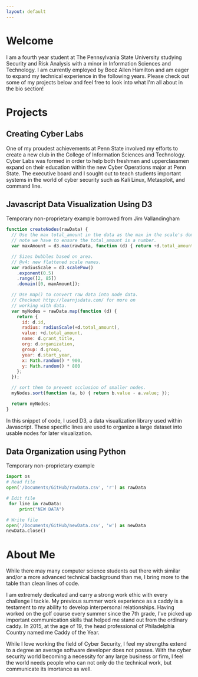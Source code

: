 ```yaml
---
layout: default
---
```


# Welcome

I am a fourth year student at The Pennsylvania State University studying Security and Risk Analysis with a minor in Information Sciences and Technology. I am currently employed by Booz Allen Hamilton and am eager to expand my technical experience in the following years. Please check out some of my projects below and feel free to look into what I'm all about in the bio section!

# Projects

## Creating Cyber Labs
One of my proudest achievements at Penn State involved my efforts to create a new club in the College of Information Sciences and Technology. Cyber Labs was formed in order to help both freshmen and upperclassmen expand on their education within the new Cyber Operations major at Penn State. The executive board and I sought out to teach students important systems in the world of cyber security such as Kali Linux, Metasploit, and command line.


## Javascript Data Visualization Using D3

Temporary non-proprietary example borrowed from Jim Vallandingham

```js
function createNodes(rawData) {
  // Use the max total_amount in the data as the max in the scale's domain
  // note we have to ensure the total_amount is a number.
  var maxAmount = d3.max(rawData, function (d) { return +d.total_amount; });

  // Sizes bubbles based on area.
  // @v4: new flattened scale names.
  var radiusScale = d3.scalePow()
    .exponent(0.5)
    .range([2, 85])
    .domain([0, maxAmount]);

  // Use map() to convert raw data into node data.
  // Checkout http://learnjsdata.com/ for more on
  // working with data.
  var myNodes = rawData.map(function (d) {
    return {
      id: d.id,
      radius: radiusScale(+d.total_amount),
      value: +d.total_amount,
      name: d.grant_title,
      org: d.organization,
      group: d.group,
      year: d.start_year,
      x: Math.random() * 900,
      y: Math.random() * 800
    };
  });

  // sort them to prevent occlusion of smaller nodes.
  myNodes.sort(function (a, b) { return b.value - a.value; });

  return myNodes;
}
```

In this snippet of code, I used D3, a data visualization library used within Javascript. These specific lines are used to organize a large dataset into usable nodes for later visualization.


## Data Organization using Python

Temporary non-proprietary example


```python
import os
# Read file
open('/Documents/GitHub/rawData.csv', 'r') as rawData

# Edit file
 for line in rawData:
     print("NEW DATA")

# Write file
open('/Documents/GitHub/newData.csv', 'w') as newData
newData.close()
```

# About Me

While there may many computer science students out there with similar and/or a more advanced technical background than me, I bring more to the table than clean lines of code.

I am extremely dedicated and carry a strong work ethic with every challenge I tackle. My previous summer work experience as a caddy is a testament to my ability to develop interpersonal relationships. Having worked on the golf course every summer since the 7th grade, I've picked up important communication skills that helped me stand out from the ordinary caddy. In 2015, at the age of 19, the head professional of Philadelphia Country named me Caddy of the Year.

While I love working the field of Cyber Security, I feel my strengths extend to a degree an average software developer does not posses. With the cyber security world becoming a necessity for any large business or firm, I feel the world needs people who can not only do the technical work, but communicate its imortance as well. 
